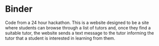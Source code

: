 # Binder
Code from a 24 hour hackathon. This is a website designed to be a site where students can browse through a list of tutors and, once they find a suitable tutor, the website sends a text message to the tutor informing
the tutor that a student is interested in learning from them.
